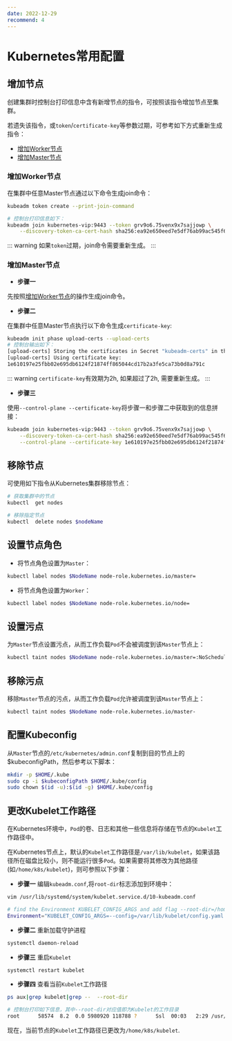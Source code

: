 ```yaml
---
date: 2022-12-29
recommend: 4
---
```


# Kubernetes常用配置

## 增加节点

创建集群时控制台打印信息中含有新增节点的指令，可按照该指令增加节点至集群。

若遗失该指令，或`token`/`certificate-key`等参数过期，可参考如下方式重新生成指令：
- [增加Worker节点](#增加worker节点)
- [增加Master节点](#增加master节点)

### 增加Worker节点

在集群中任意Master节点通过以下命令生成join命令：
```bash
kubeadm token create --print-join-command

# 控制台打印信息如下：
kubeadm join kubernetes-vip:9443 --token grv9o6.75venx9x7sajjowp \
    --discovery-token-ca-cert-hash sha256:ea92e650eed7e5df76ab99ac545f61713d3f1ff9001a3281a1f5c71ece7309a5
```

::: warning
如果`token`过期，join命令需要重新生成。
:::

### 增加Master节点

- **步骤一**

先按照[增加Worker节点](#增加worker节点)的操作生成join命令。

- **步骤二**

在集群中任意Master节点执行以下命令生成`certificate-key`:
```bash
kubeadm init phase upload-certs --upload-certs
# 控制台输出如下：
[upload-certs] Storing the certificates in Secret "kubeadm-certs" in the "kube-system" Namespace
[upload-certs] Using certificate key:
1e610197e25fbb02e695db6124f21874ff865044cd17b2a3fe5ca73b0d8a791c
```

::: warning
`certificate-key`有效期为2h, 如果超过了2h, 需要重新生成。
:::

- **步骤三**

使用`--control-plane --certificate-key`将步骤一和步骤二中获取到的信息拼接：
```bash
kubeadm join kubernetes-vip:9443 --token grv9o6.75venx9x7sajjowp \
    --discovery-token-ca-cert-hash sha256:ea92e650eed7e5df76ab99ac545f61713d3f1ff9001a3281a1f5c71ece7309a5 \
    --control-plane --certificate-key 1e610197e25fbb02e695db6124f21874ff865044cd17b2a3fe5ca73b0d8a791c
```


## 移除节点
可使用如下指令从Kubernetes集群移除节点：
```bash
# 获取集群中的节点
kubectl  get nodes

# 移除指定节点
kubectl  delete nodes $nodeName
```

## 设置节点角色

- 将节点角色设置为`Master`：
```bash
kubectl label nodes $NodeName node-role.kubernetes.io/master=
```

- 将节点角色设置为`Worker`：
```bash
kubectl label nodes $NodeName node-role.kubernetes.io/node=
```

## 设置污点

为`Master`节点设置污点，从而工作负载`Pod`不会被调度到该`Master`节点上：
```bash
kubectl taint nodes $NodeName node-role.kubernetes.io/master=:NoSchedule
```

## 移除污点

移除`Master`节点的污点，从而工作负载`Pod`允许被调度到该`Master`节点上：
```bash
kubectl taint nodes $NodeName node-role.kubernetes.io/master-
```

## 配置Kubeconfig

从`Master`节点的`/etc/kubernetes/admin.conf`复制到目的节点上的$kubeconfigPath，然后参考以下脚本：
```bash
mkdir -p $HOME/.kube
sudo cp -i $kubeconfigPath $HOME/.kube/config
sudo chown $(id -u):$(id -g) $HOME/.kube/config
```

## 更改Kubelet工作路径

在Kubernetes环境中，`Pod`的卷、日志和其他一些信息将存储在节点的`Kubelet`工作路径中。

在Kubernetes节点上，默认的`Kubelet`工作路径是`/var/lib/kubelet`，如果该路径所在磁盘比较小，则不能运行很多`Pod`。如果需要将其修改为其他路径(如`/home/k8s/kubelet`)，则可参照以下步骤：

- **步骤一** 编辑`kubeadm.conf`,将`root-dir`标志添加到环境中：
```bash
vim /usr/lib/systemd/system/kubelet.service.d/10-kubeadm.conf

# find the Environment KUBELET_CONFIG_ARGS and add flag --root-dir=/home/k8s/kubelet
Environment="KUBELET_CONFIG_ARGS=--config=/var/lib/kubelet/config.yaml --root-dir=/home/k8s/kubelet"
```

- **步骤二** 重新加载守护进程
```bash
systemctl daemon-reload
```

- **步骤三** 重启`Kubelet`
```bash
systemctl restart kubelet
```

- **步骤四** 查看当前`Kubelet`工作路径
```bash
ps aux|grep kubelet|grep --  --root-dir

# 控制台打印如下信息，其中--root-dir对应值即为Kubelet的工作目录
root      58574  8.2  0.0 5980920 118788 ?      Ssl  00:03   2:29 /usr/bin/kubelet --bootstrap-kubeconfig=/etc/kubernetes/bootstrap-kubelet.conf --kubeconfig=/etc/kubernetes/kubelet.conf --config=/var/lib/kubelet/config.yaml --root-dir=/home/k8s/kubelet --network-plugin=cni --pod-infra-container-image=registry.cn-hangzhou.aliyuncs.com/google_containers/pause:3.6
```

现在，当前节点的`Kubelet`工作路径已更改为`/home/k8s/kubelet`.
